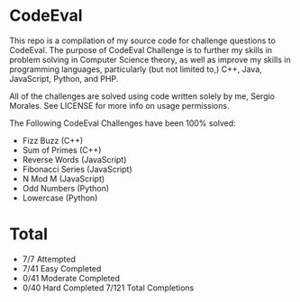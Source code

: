 CodeEval
========

This repo is a compilation of my source code for challenge questions to CodeEval. The purpose of CodeEval Challenge is to further my skills in problem solving in Computer Science theory, as well as improve my skills in programming languages, particularly (but not limited to,) C++, Java, JavaScript, Python, and PHP.

All of the challenges are solved using code written solely by me, Sergio Morales. See LICENSE for more info on usage permissions.

The Following CodeEval Challenges have been 100% solved:

- Fizz Buzz        (C++)
- Sum of Primes    (C++)
- Reverse Words    (JavaScript)
- Fibonacci Series (JavaScript)
- N Mod M          (JavaScript)
- Odd Numbers      (Python)
- Lowercase        (Python)

Total
=====

- 7/7   Attempted 
- 7/41  Easy Completed 
- 0/41  Moderate Completed 
- 0/40  Hard Completed 
7/121 Total Completions 
